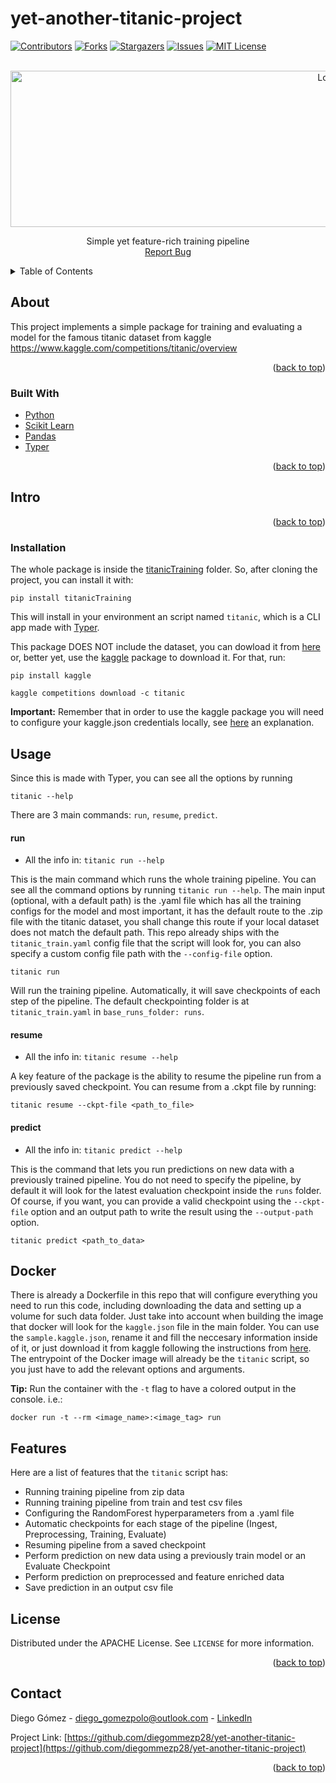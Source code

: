 # yet-another-titanic-project
<div id="top"></div>


<!-- PROJECT SHIELDS -->
[![Contributors][contributors-shield]][contributors-url]
[![Forks][forks-shield]][forks-url]
[![Stargazers][stars-shield]][stars-url]
[![Issues][issues-shield]][issues-url]
[![MIT License][license-shield]][license-url]


<!-- PROJECT LOGO -->
<br />
<div align="center">
    <img src="https://github.com/diegommezp28/yet-another-titanic-project/assets/47110686/e1dd81d9-b693-424d-aa34-322738669ec1" alt="Logo" width="1000" height="250">
  </a>

  <p align="center">
  Simple yet feature-rich training pipeline
  
  </br>
    <a href="https://github.com/diegommezp28/yet-another-titanic-project/issues">Report Bug</a>
    
  </p>
</div>



<!-- TABLE OF CONTENTS -->
<details>
  <summary>Table of Contents</summary>
  <ol>
    <li>
      <a href="#about-the-project">About</a>
      <ul>
        <li><a href="#built-with">Built with</a></li>
      </ul>
    </li>
    <li>
      <a href="#getting-started">Intro</a>
      <ul>
        <li><a href="#installation">Installation</a></li>
      </ul>
    </li>
    <li><a href="#usage">Use</a></li>
    <li><a href="#license">License</a></li>
    <li><a href="#contact">Contact</a></li>
  </ol>
</details>



<!-- ABOUT THE PROJECT -->
## About
This project implements a simple package for training and evaluating a model for the famous titanic dataset from kaggle 
https://www.kaggle.com/competitions/titanic/overview


<p align="right">(<a href="#top">back to top</a>)</p>



### Built With

* [Python](https://www.python.org/)
* [Scikit Learn](https://scikit-learn.org/)
* [Pandas](https://pandas.pydata.org/)
* [Typer](https://typer.tiangolo.com/)

<p align="right">(<a href="#top">back to top</a>)</p>



<!-- GETTING STARTED -->
## Intro

<p align="right">(<a href="#top">back to top</a>)</p>

### Installation
The whole package is inside the [titanicTraining](https://github.com/diegommezp28/yet-another-titanic-project/tree/main/titanicTraining) folder. So, after cloning the project, you can install it with:

```
pip install titanicTraining
```

This will install in your environment an script named `titanic`, which is a CLI app made with [Typer](https://typer.tiangolo.com/). 

This package DOES NOT include the dataset, you can dowload it from [here](https://www.kaggle.com/competitions/titanic/overview) or, better yet, use the [kaggle](https://pypi.org/project/kaggle/) package to download it. For that, run:

```
pip install kaggle
```

```
kaggle competitions download -c titanic
```


**Important:** Remember that in order to use the kaggle package you will need to configure your kaggle.json credentials locally, see [here](https://github.com/Kaggle/kaggle-api#api-credentials) an explanation. 

## Usage

Since this is made with Typer, you can see all the options by running

```
titanic --help
```

There are 3 main commands: `run`, `resume`, `predict`. 

#### run

* All the info in: `titanic run --help`

This is the main command which runs the whole training pipeline. You can see all the command options by running `titanic run --help`.
The main input (optional, with a default path) is the .yaml file which has all the training configs for the model and most important, it has the default route to the .zip file with the titanic dataset, you shall change this route if your local dataset does not match the default path. 
This repo already ships with the `titanic_train.yaml` config file that the script will look for, you can also specify a custom config file path with the `--config-file` option. 

```
titanic run
```
Will run the training pipeline. Automatically, it will save checkpoints of each step of the pipeline. The default checkpointing folder is at `titanic_train.yaml` in `base_runs_folder: runs`.

#### resume

* All the info in: `titanic resume --help`

A key feature of the package is the ability to resume the pipeline run from a previously saved checkpoint. You can resume from a .ckpt file by running:

```
titanic resume --ckpt-file <path_to_file>
```
#### predict

* All the info in: `titanic predict --help`

This is the command that lets you run predictions on new data with a previously trained pipeline. You do not need to specify the pipeline, by default it will look for the latest evaluation checkpoint inside the `runs` folder. Of course, if you want, you can provide a valid checkpoint using the `--ckpt-file` option and an output path to write the result using the `--output-path` option.

```
titanic predict <path_to_data>
```

## Docker

There is already a Dockerfile in this repo that will configure everything you need to run this code, including downloading the data and setting up a volume for such data folder. Just take into account when building the image that docker will look for the `kaggle.json` file in the main folder. You can use the `sample.kaggle.json`, rename it and fill the neccesary information inside of it, or just download it from kaggle following the instructions from [here](https://github.com/Kaggle/kaggle-api#api-credentials). The entrypoint of the Docker image will already be the `titanic` script, so you just have to add the relevant options and arguments. 

**Tip:** Run the container with the `-t` flag to have a colored output in the console. i.e.:

```
docker run -t --rm <image_name>:<image_tag> run
```

## Features

Here are a list of features that the `titanic` script has:
* Running training pipeline from zip data
* Running training pipeline from train and test csv files
* Configuring the RandomForest hyperparameters from a .yaml file
* Automatic checkpoints for each stage of the pipeline (Ingest, Preprocessing, Training, Evaluate)
* Resuming pipeline from a saved  checkpoint
* Perform prediction on new data using a previously train model or an Evaluate Checkpoint
* Perform prediction on preprocessed and feature enriched data
* Save prediction in an output csv file


<!-- LICENSE -->
## License

Distributed under the APACHE License. See `LICENSE` for more information.

<p align="right">(<a href="#top">back to top</a>)</p>



<!-- CONTACT -->
## Contact

Diego Gómez  - diego_gomezpolo@outlook.com - [LinkedIn](https://www.linkedin.com/in/diegomezp28/)

Project Link: [https://github.com/diegommezp28/yet-another-titanic-project](https://github.com/diegommezp28/yet-another-titanic-project)

<p align="right">(<a href="#top">back to top</a>)</p>



<!-- MARKDOWN LINKS & IMAGES -->
<!-- https://www.markdownguide.org/basic-syntax/#reference-style-links -->
[contributors-shield]: https://img.shields.io/github/contributors/diegommezp28/yet-another-titanic-project.svg?style=for-the-badge
[contributors-url]: https://github.com/diegommezp28/yet-another-titanic-project/graphs/contributors
[forks-shield]: https://img.shields.io/github/forks/diegommezp28/yet-another-titanic-project.svg?style=for-the-badge
[forks-url]: https://github.com/diegommezp28/yet-another-titanic-project/network/members
[stars-shield]: https://img.shields.io/github/stars/diegommezp28/yet-another-titanic-project.svg?style=for-the-badge
[stars-url]: https://github.com/diegommezp28/yet-another-titanic-project/stargazers
[issues-shield]: https://img.shields.io/github/issues/diegommezp28/yet-another-titanic-project.svg?style=for-the-badge
[issues-url]: https://github.com/diegommezp28/yet-another-titanic-project/issues
[license-shield]: https://img.shields.io/github/license/diegommezp28/yet-another-titanic-project.svg?style=for-the-badge
[license-url]: https://github.com/diegommezp28/yet-another-titanic-project/blob/master/LICENSE
[product-screenshot]: images/screenshot.png

